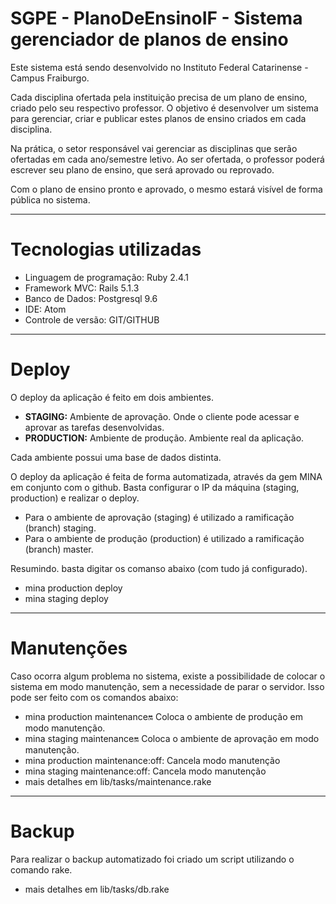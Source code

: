 SGPE - PlanoDeEnsinoIF - Sistema gerenciador de planos de ensino
================

Este sistema está sendo desenvolvido no Instituto Federal Catarinense - Campus Fraiburgo.

Cada disciplina ofertada pela instituição precisa de um plano de ensino, criado pelo seu respectivo professor. O objetivo é desenvolver um sistema para gerenciar, criar e publicar estes planos de ensino criados em cada disciplina.

Na prática, o setor responsável vai gerenciar as disciplinas que serão ofertadas em cada ano/semestre letivo. Ao ser ofertada, o professor poderá escrever seu plano de ensino, que será aprovado ou reprovado.

Com o plano de ensino pronto e aprovado, o mesmo estará visível de forma pública no sistema.

-----------
Tecnologias utilizadas
================
<ul>
  <li>Linguagem de programação: Ruby 2.4.1</li>
  <li>Framework MVC: Rails 5.1.3</li>
  <li>Banco de Dados: Postgresql 9.6</li>
  <li>IDE: Atom</li>
  <li>Controle de versão: GIT/GITHUB</li>
</ul>

-----------
Deploy
================

O deploy da aplicação é feito em dois ambientes.

<ul>
  <li><b>STAGING:</b> Ambiente de aprovação. Onde o cliente pode acessar e aprovar as tarefas desenvolvidas.</li>
  <li><b>PRODUCTION:</b> Ambiente de produção. Ambiente real da aplicação.</li>
</ul>

Cada ambiente possui uma base de dados distinta.

O deploy da aplicação é feita de forma automatizada, através da gem MINA em conjunto com o github. Basta configurar o IP da máquina (staging, production) e realizar o deploy.

- Para o ambiente de aprovação (staging) é utilizado a ramificação (branch) staging.
- Para o ambiente de produção (production) é utilizado a ramificação (branch) master.


Resumindo. basta digitar os comanso abaixo (com tudo já configurado).
- mina production deploy
- mina staging deploy

-----------
Manutenções
================

Caso ocorra algum problema no sistema, existe a possibilidade de colocar o sistema em modo manutenção, sem a necessidade de parar o servidor. Isso pode ser feito com os comandos abaixo:

- mina production maintenance:on: Coloca o ambiente de produção em modo manutenção.
- mina staging maintenance:on: Coloca o ambiente de aprovação em modo manutenção.
- mina production maintenance:off: Cancela modo manutenção
- mina staging maintenance:off: Cancela modo manutenção
- mais detalhes em lib/tasks/maintenance.rake

-----------
Backup
================

Para realizar o backup automatizado foi criado um script utilizando o comando rake.
- mais detalhes em lib/tasks/db.rake
